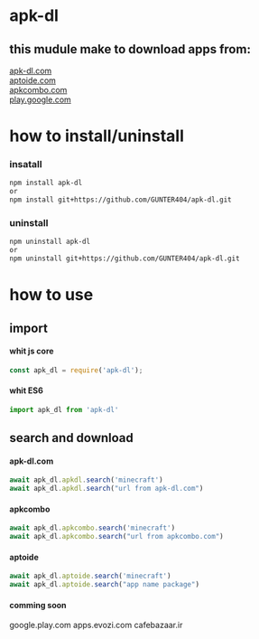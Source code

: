 # apk-dl
## this mudule make to download apps from:
[apk-dl.com](apk-dl.com)<br>
[aptoide.com](aptoide.com)<br>
[apkcombo.com](apkcombo.com)<br>
[play.google.com](play.google.com)<br>

# how to install/uninstall

### insatall
```sh
npm install apk-dl
or
npm install git+https://github.com/GUNTER404/apk-dl.git
```

### uninstall
```sh
npm uninstall apk-dl
or
npm uninstall git+https://github.com/GUNTER404/apk-dl.git
```
# how to use

## import
#### whit js core
```js
const apk_dl = require('apk-dl');
```

#### whit ES6 
```js
import apk_dl from 'apk-dl'
```

## search and download
#### apk-dl.com
```js
await apk_dl.apkdl.search('minecraft')
await apk_dl.apkdl.search("url from apk-dl.com")
```

#### apkcombo
```js
await apk_dl.apkcombo.search('minecraft')
await apk_dl.apkcombo.search("url from apkcombo.com")
```

#### aptoide
```js
await apk_dl.aptoide.search('minecraft')
await apk_dl.aptoide.search("app name package")
```
#### comming soon
 google.play.com
 apps.evozi.com
 cafebazaar.ir
